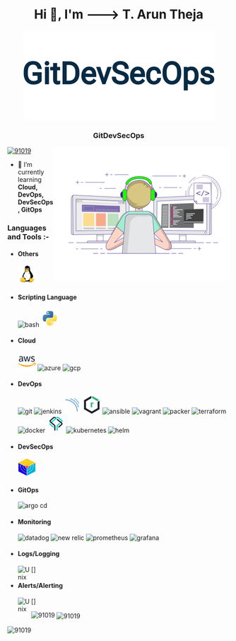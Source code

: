 <h1 align="center">Hi 👋, I'm ---> T. Arun Theja</h1>
<div align="center"> <img src="https://raw.githubusercontent.com/91019/91019/main/Logo Icons & Symbols/GitDevSecOps.png"> </div>
<h3 align="center">GitDevSecOps</h3>

<img align="right" alt="Coding" width="400" src="https://raw.githubusercontent.com/devSouvik/devSouvik/master/gif3.gif">

<p align="left"> <a href="https://github.com/ryo-ma/github-profile-trophy"><img src="https://github-profile-trophy.vercel.app/?username=91019" alt="91019" /></a> </p>

- 🌱 I’m currently learning **Cloud, DevOps, DevSecOps, GitOps**

<p align="left">
</p>


<h3 align="left">Languages and Tools :-</h3>

- #### Others
  <p align="left"> <img src="https://raw.githubusercontent.com/devicons/devicon/master/icons/linux/linux-original.svg" alt="linux" title="Linux" width="40" height="40"/> </p>

- #### Scripting Language
  <p align="left"> <img src="https://www.vectorlogo.zone/logos/gnu_bash/gnu_bash-icon.svg" alt="bash" title="Bash" width="40" height="40"/>   <img src="https://raw.githubusercontent.com/devicons/devicon/master/icons/python/python-original.svg" alt="python" title="Python" width="40" height="40"/> </p>

- #### Cloud
  <p align="left"> <img src="https://raw.githubusercontent.com/devicons/devicon/master/icons/amazonwebservices/amazonwebservices-original-wordmark.svg" alt="aws" title="Amazon Web Services (AWS)" width="40" height="40"/>   <img src="https://www.vectorlogo.zone/logos/microsoft_azure/microsoft_azure-icon.svg" alt="azure" title="Microsoft Azure" width="40" height="40"/>   <img src="https://www.vectorlogo.zone/logos/google_cloud/google_cloud-icon.svg" alt="gcp" title="Google Cloud Platform (GCP)" width="40" height="40"/> </p>

- #### DevOps
  <p align="left"> <img src="https://www.vectorlogo.zone/logos/git-scm/git-scm-icon.svg" alt="git" title="Git" width="40" height="40"/>  <img src="https://www.vectorlogo.zone/logos/jenkins/jenkins-icon.svg" alt="jenkins" title="Jenkins" width="40" height="40"/>  <img src="https://raw.githubusercontent.com/actions/starter-workflows/main/icons/sonarqube.svg" alt="sonarqube" title="SonarQube" width="40" height="40"/>  <img src="https://raw.githubusercontent.com/91019/91019/main/Logo Icons & Symbols/Nexus Repository.png" alt="nexus" title="Nexus" width="40" height="40"/>  <img src="https://www.vectorlogo.zone/logos/ansible/ansible-icon.svg" alt="ansible" title="Ansible" width="40" height="40"/>  <img src="https://www.vectorlogo.zone/logos/vagrantup/vagrantup-icon.svg" alt="vagrant" title="Vagrant" width="40" height="40"/>  <img src="https://www.vectorlogo.zone/logos/packerio/packerio-icon.svg" alt="packer" title="Packer" width="40" height="40"/>  <img src="https://www.vectorlogo.zone/logos/terraformio/terraformio-icon.svg" alt="terraform" title="Terraform" width="40" height="40"/>  <img src="https://www.vectorlogo.zone/logos/docker/docker-icon.svg" alt="docker" title="Docker" width="55" height="40"/>  <img src="https://raw.githubusercontent.com/actions/starter-workflows/main/icons/datree.svg" alt="datree" title="Datree" width="40" height="40"/>  <img src="https://www.vectorlogo.zone/logos/kubernetes/kubernetes-icon.svg" alt="kubernetes" title="Kubernetes (K8s)" width="40" height="40"/>  <img src="https://www.vectorlogo.zone/logos/helmsh/helmsh-icon.svg" alt="helm" title="Helm" width="40" height="40"/> </p>

- #### DevSecOps
  <img src="https://raw.githubusercontent.com/aquasecurity/trivy-docker-extension/main/trivy.svg" alt="trivy" title="Trivy" width="40" height="40"/>
  
- #### GitOps
  <p align="left"> <img src="https://www.vectorlogo.zone/logos/argoprojio/argoprojio-icon.svg" alt="argo cd" title="Argo CD" width="50" height="40"/> </p>

- #### Monitoring
  <p align="left"> <img src="https://www.vectorlogo.zone/logos/datadoghq/datadoghq-icon.svg" alt="datadog" title="Datadog" width="40" height="40"/>   <img src="https://www.vectorlogo.zone/logos/newrelic/newrelic-icon.svg" alt="new relic" title="New Relic" width="40" height="40"/>   <img src="https://www.vectorlogo.zone/logos/prometheusio/prometheusio-icon.svg" alt="prometheus" title="Prometheus" width="40" height="40"/>   <img src="https://www.vectorlogo.zone/logos/grafana/grafana-icon.svg" alt="grafana" title="Grafana" width="40" height="40"/> </p>

- #### Logs/Logging
  [<img align="left" alt="Unix" width="30px" src="https://raw.githubusercontent.com/deekshithsn/DeekshithSN/master/Tools_icons/linux.png" />]

- #### Alerts/Alerting
  [<img align="left" alt="Unix" width="30px" src="https://raw.githubusercontent.com/deekshithsn/DeekshithSN/master/Tools_icons/linux.png" />]
  

<p><img align="left" src="https://github-readme-stats.vercel.app/api/top-langs?username=91019&show_icons=true&locale=en&layout=compact" alt="91019" /></p>

<p>&nbsp;<img align="center" src="https://github-readme-stats.vercel.app/api?username=91019&show_icons=true&locale=en" alt="91019" /></p>

<p><img align="center" src="https://github-readme-streak-stats.herokuapp.com/?user=91019&" alt="91019" /></p>
